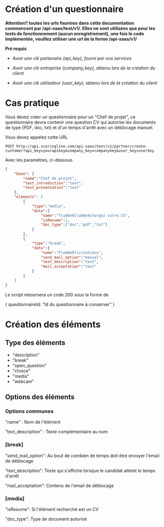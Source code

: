Création d'un questionnaire
=====================================================================

**Attention!! toutes les urls fournies dans cette documentation commencent par /api-saas/test/v1/. Elles ne sont utilisées que pour les tests de fonctionnement (aucun enregistrement), une fois le code implémentée, veuillez utiliser une url de la forme /api-saas/v1/**

**Pré requis**

- _Avoir une clé partenaire (api\_key), fourni par nos services_

- _Avoir une clé entreprise (company\_key), obtenu lors de la création du client_

- _Avoir une clé utilisateur (user\_key), obtenu lors de la création du client_

# Cas pratique

Vous devez créer un questionnaire pour un "Chef de projet", ce questionnaire devra contenir une question CV qui autorise les documents de type (PDF, doc, txt) et d'un temps d'arrêt avec un déblocage manuel.

Vous devez appelez cette URL

```
POST http://api.scoringline.com/api-saas/test/v1/partner/create-customer?api_key=yourapikey&company_key=companykey&user_key=userkey
```

Avec les paramètres, ci-dessous.


```json
{
    "base": {
        "name":"Chef de projet",
        "text_introduction":"text",
        "text_presentation":"text"
    },
    "elements": [
        {
            "type":"media",
            "data":{
                "name":"T\u00e9l\u00e9chargez votre CV",
                "isResume":1,
                "doc_type":["doc","pdf","txt"]
            }
        },
        {
            "type":"break",
            "data":{
                "name":"F\u00e9licitations",
                "send_mail_option":"manual",
                "text_description":"text",
                "mail_acceptation":"text"
            }
        }
    ]
}
```

Le script retournera un code 200 sous la forme de 

{
    questionnaireId: "Id du questionnaire à conserver"
}

# Création des éléments

## Type des éléments

- "description"
- "break"
- "open_question"
- "choice"
- "media"
- "webcam"

## Options des éléments

### Options communes
"name" : Nom de l'élément

"text_description" : Texte complémentaire au nom

### [break]
"send\_mail\_option": Au bout de combien de temps doit être envoyer l'email de déblocage

"text_description": Texte qui s'affiche lorsque le candidat atteint le temps d'arrêt

"mail_acceptation": Contenu de l'email de déblocage

### [media]
"isResume": Si l'élément recherché est un CV

"doc_type": Type de document autorisé

